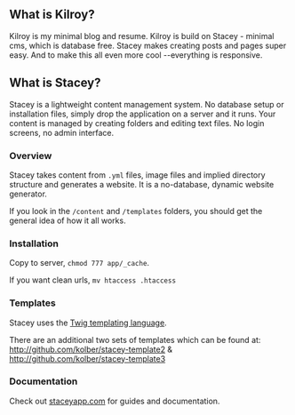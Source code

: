 ## What is Kilroy?

Kilroy is my minimal blog and resume. Kilroy is build on Stacey - minimal cms, which is database free. Stacey makes creating posts and pages super easy. And to make this all even more cool --everything is responsive.

## What is Stacey?

Stacey is a lightweight content management system.
No database setup or installation files, simply drop the application on a server and it runs. 
Your content is managed by creating folders and editing text files. No login screens, no admin interface.

### Overview
Stacey takes content from `.yml` files, image files and implied directory structure and generates a website.
It is a no-database, dynamic website generator.

If you look in the `/content` and `/templates` folders, you should get the general idea of how it all works.

### Installation

Copy to server, `chmod 777 app/_cache`.

If you want clean urls, `mv htaccess .htaccess`

### Templates

Stacey uses the [Twig templating language](http://twig.sensiolabs.org/).

There are an additional two sets of templates which can be found at:
<http://github.com/kolber/stacey-template2> &
<http://github.com/kolber/stacey-template3>

### Documentation

Check out [staceyapp.com](http://staceyapp.com/documentation/) for guides and documentation.
